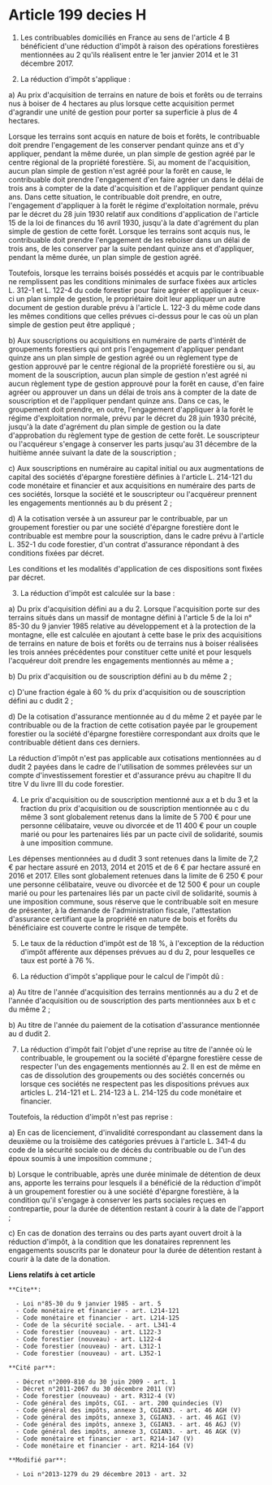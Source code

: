 # Article 199 decies H

1. Les contribuables domiciliés en France au sens de l'article 4 B bénéficient d'une réduction d'impôt à raison des
opérations forestières mentionnées au 2 qu'ils réalisent entre le 1er janvier 2014 et le 31 décembre 2017.

2. La réduction d'impôt s'applique : 

a) Au prix d'acquisition de terrains en nature de bois et forêts ou de terrains nus à boiser de 4 hectares au plus lorsque
cette acquisition permet d'agrandir une unité de gestion pour porter sa superficie à plus de 4 hectares. 

Lorsque les terrains sont acquis en nature de bois et forêts, le contribuable doit prendre l'engagement de les conserver
pendant quinze ans et d'y appliquer, pendant la même durée, un plan simple de gestion agréé par le centre régional de la
propriété forestière. Si, au moment de l'acquisition, aucun plan simple de gestion n'est agréé pour la forêt en cause, le
contribuable doit prendre l'engagement d'en faire agréer un dans le délai de trois ans à compter de la date d'acquisition et
de l'appliquer pendant quinze ans. Dans cette situation, le contribuable doit prendre, en outre, l'engagement d'appliquer à
la forêt le régime d'exploitation normale, prévu par le décret du 28 juin 1930 relatif aux conditions d'application de
l'article 15 de la loi de finances du 16 avril 1930, jusqu'à la date d'agrément du plan simple de gestion de cette forêt.
Lorsque les terrains sont acquis nus, le contribuable doit prendre l'engagement de les reboiser dans un délai de trois ans,
de les conserver par la suite pendant quinze ans et d'appliquer, pendant la même durée, un plan simple de gestion agréé. 

Toutefois, lorsque les terrains boisés possédés et acquis par le contribuable ne remplissent pas les conditions minimales de
surface fixées aux articles L. 312-1 et L. 122-4 du code forestier pour faire agréer et appliquer à ceux-ci un plan simple de
gestion, le propriétaire doit leur appliquer un autre document de gestion durable prévu à l'article L. 122-3 du même code
dans les mêmes conditions que celles prévues ci-dessus pour le cas où un plan simple de gestion peut être appliqué ; 

b) Aux souscriptions ou acquisitions en numéraire de parts d'intérêt de groupements forestiers qui ont pris l'engagement
d'appliquer pendant quinze ans un plan simple de gestion agréé ou un règlement type de gestion approuvé par le centre
régional de la propriété forestière ou si, au moment de la souscription, aucun plan simple de gestion n'est agréé ni aucun
règlement type de gestion approuvé pour la forêt en cause, d'en faire agréer ou approuver un dans un délai de trois ans à
compter de la date de souscription et de l'appliquer pendant quinze ans. Dans ce cas, le groupement doit prendre, en outre,
l'engagement d'appliquer à la forêt le régime d'exploitation normale, prévu par le décret du 28 juin 1930 précité, jusqu'à la
date d'agrément du plan simple de gestion ou la date d'approbation du règlement type de gestion de cette forêt. Le
souscripteur ou l'acquéreur s'engage à conserver les parts jusqu'au 31 décembre de la huitième année suivant la date de la
souscription ; 

c) Aux souscriptions en numéraire au capital initial ou aux augmentations de capital des sociétés d'épargne forestière
définies à l'article L. 214-121 du code monétaire et financier et aux acquisitions en numéraire des parts de ces sociétés,
lorsque la société et le souscripteur ou l'acquéreur prennent les engagements mentionnés au b du présent 2 ; 

d) A la cotisation versée à un assureur par le contribuable, par un groupement forestier ou par une société d'épargne
forestière dont le contribuable est membre pour la souscription, dans le cadre prévu à l'article L. 352-1 du code forestier,
d'un contrat d'assurance répondant à des conditions fixées par décret. 

Les conditions et les modalités d'application de ces dispositions sont fixées par décret. 

3. La réduction d'impôt est calculée sur la base : 

a) Du prix d'acquisition défini au a du 2. Lorsque l'acquisition porte sur des terrains situés dans un massif de montagne
défini à l'article 5 de la loi n° 85-30 du 9 janvier 1985 relative au développement et à la protection de la montagne, elle
est calculée en ajoutant à cette base le prix des acquisitions de terrains en nature de bois et forêts ou de terrains nus à
boiser réalisées les trois années précédentes pour constituer cette unité et pour lesquels l'acquéreur doit prendre les
engagements mentionnés au même a ; 

b) Du prix d'acquisition ou de souscription défini au b du même 2 ; 

c) D'une fraction égale à 60 % du prix d'acquisition ou de souscription défini au c dudit 2 ; 

d) De la cotisation d'assurance mentionnée au d du même 2 et payée par le contribuable ou de la fraction de cette cotisation
payée par le groupement forestier ou la société d'épargne forestière correspondant aux droits que le contribuable détient
dans ces derniers. 

La réduction d'impôt n'est pas applicable aux cotisations mentionnées au d dudit 2 payées dans le cadre de l'utilisation de
sommes prélevées sur un compte d'investissement forestier et d'assurance prévu au chapitre II du titre V du livre III du code
forestier. 

4. Le prix d'acquisition ou de souscription mentionné aux a et b du 3 et la fraction du prix d'acquisition ou de souscription
mentionnée au c du même 3 sont globalement retenus dans la limite de 5 700 € pour une personne célibataire, veuve ou divorcée
et de 11 400 € pour un couple marié ou pour les partenaires liés par un pacte civil de solidarité, soumis à une imposition
commune. 

Les dépenses mentionnées au d dudit 3 sont retenues dans la limite de 7,2 € par hectare assuré en 2013, 2014 et 2015 et de 6
€ par hectare assuré en 2016 et 2017. Elles sont globalement retenues dans la limite de 6 250 € pour une personne
célibataire, veuve ou divorcée et de 12 500 € pour un couple marié ou pour les partenaires liés par un pacte civil de
solidarité, soumis à une imposition commune, sous réserve que le contribuable soit en mesure de présenter, à la demande de
l'administration fiscale, l'attestation d'assurance certifiant que la propriété en nature de bois et forêts du bénéficiaire
est couverte contre le risque de tempête. 

5. Le taux de la réduction d'impôt est de 18 %, à l'exception de la réduction d'impôt afférente aux dépenses prévues au d du
2, pour lesquelles ce taux est porté à 76 %. 

6. La réduction d'impôt s'applique pour le calcul de l'impôt dû : 

a) Au titre de l'année d'acquisition des terrains mentionnés au a du 2 et de l'année d'acquisition ou de souscription des
parts mentionnées aux b et c du même 2 ; 

b) Au titre de l'année du paiement de la cotisation d'assurance mentionnée au d dudit 2.

7. La réduction d'impôt fait l'objet d'une reprise au titre de l'année où le contribuable, le groupement ou la société
d'épargne forestière cesse de respecter l'un des engagements mentionnés au 2. Il en est de même en cas de dissolution des
groupements ou des sociétés concernés ou lorsque ces sociétés ne respectent pas les dispositions prévues aux articles L.
214-121 et L. 214-123 à L. 214-125 du code monétaire et financier. 

Toutefois, la réduction d'impôt n'est pas reprise : 

a) En cas de licenciement, d'invalidité correspondant au classement dans la deuxième ou la troisième des catégories prévues à
l'article L. 341-4 du code de la sécurité sociale ou de décès du contribuable ou de l'un des époux soumis à une imposition
commune ; 

b) Lorsque le contribuable, après une durée minimale de détention de deux ans, apporte les terrains pour lesquels il a
bénéficié de la réduction d'impôt à un groupement forestier ou à une société d'épargne forestière, à la condition qu'il
s'engage à conserver les parts sociales reçues en contrepartie, pour la durée de détention restant à courir à la date de
l'apport ; 

c) En cas de donation des terrains ou des parts ayant ouvert droit à la réduction d'impôt, à la condition que les donataires
reprennent les engagements souscrits par le donateur pour la durée de détention restant à courir à la date de la donation.

**Liens relatifs à cet article**

	**Cite**:

	  - Loi n°85-30 du 9 janvier 1985 - art. 5
	  - Code monétaire et financier - art. L214-121
	  - Code monétaire et financier - art. L214-125
	  - Code de la sécurité sociale. - art. L341-4
	  - Code forestier (nouveau) - art. L122-3
	  - Code forestier (nouveau) - art. L122-4
	  - Code forestier (nouveau) - art. L312-1
	  - Code forestier (nouveau) - art. L352-1

	**Cité par**:

	  - Décret n°2009-810 du 30 juin 2009 - art. 1
	  - Décret n°2011-2067 du 30 décembre 2011 (V)
	  - Code forestier (nouveau) - art. R312-4 (V)
	  - Code général des impôts, CGI. - art. 200 quindecies (V)
	  - Code général des impôts, annexe 3, CGIAN3. - art. 46 AGH (V)
	  - Code général des impôts, annexe 3, CGIAN3. - art. 46 AGI (V)
	  - Code général des impôts, annexe 3, CGIAN3. - art. 46 AGJ (V)
	  - Code général des impôts, annexe 3, CGIAN3. - art. 46 AGK (V)
	  - Code monétaire et financier - art. R214-147 (V)
	  - Code monétaire et financier - art. R214-164 (V)

	**Modifié par**:

	  - Loi n°2013-1279 du 29 décembre 2013 - art. 32
